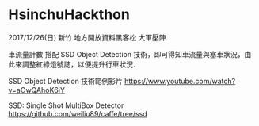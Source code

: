 # HsinchuHackthon
2017/12/26(日) 新竹 地方開放資料黑客松 大軍壓陣

車流量計數 搭配 SSD Object Detection 技術，即可得知車流量與塞車狀況，由此來調整紅綠燈號誌，以便提升行車狀況．

SSD Object Detection 技術範例影片
https://www.youtube.com/watch?v=aOwQAhoK6iY

SSD: Single Shot MultiBox Detector
https://github.com/weiliu89/caffe/tree/ssd
